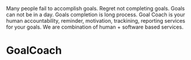 Many people fail to accomplish goals. 
Regret not completing goals. 
Goals can not be in a day. 
Goals completion is long process.
Goal Coach is your human accountability, reminder, motivation, trackining, reporting services for your goals. We are combination of human + software based services.

# GoalCoach
